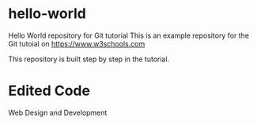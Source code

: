 # hello-world
Hello World repository for Git tutorial
This is an example repository for the Git tutoial on https://www.w3schools.com

This repository is built step by step in the tutorial.

# Edited Code 
Web Design and Development 
